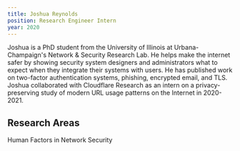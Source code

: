 ```yaml
---
title: Joshua Reynolds
position: Research Engineer Intern
year: 2020
---
```


Joshua is a PhD student from the University of Illinois at Urbana-Champaign's Network & Security Research Lab. He helps make the internet safer by showing security system designers and administrators what to expect when they integrate their systems with users. He has published work on two-factor authentication systems, phishing, encrypted email, and TLS. Joshua collaborated with Cloudflare Research as an intern on a privacy-preserving study of modern URL usage patterns on the Internet in 2020-2021. 

## Research Areas 
Human Factors in Network Security


